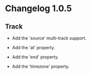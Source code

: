 # Changelog 1.0.5

## Track

- Add the 'source' multi-track support.

- Add the 'at' property.

- Add the 'end' property.

- Add the 'timezone' property.
